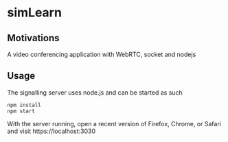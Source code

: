 # simLearn
## Motivations
A video conferencing application with WebRTC, socket and nodejs

## Usage

The signalling server uses node.js and can be started as such
```
npm install
npm start
```
With the server running, open a recent version of Firefox, Chrome, or Safari and visit https://localhost:3030


